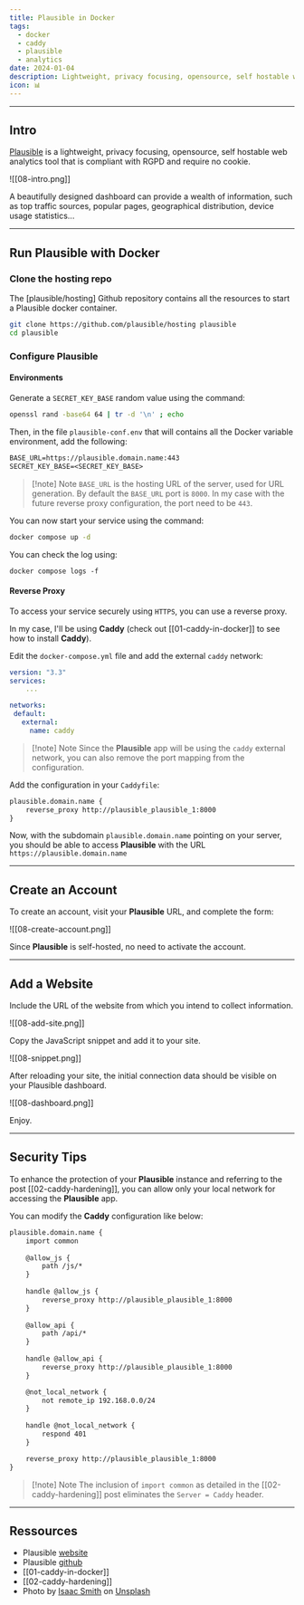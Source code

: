 ```yaml
---
title: Plausible in Docker
tags:
  - docker
  - caddy
  - plausible
  - analytics
date: 2024-01-04
description: Lightweight, privacy focusing, opensource, self hostable web analytics tool for your personal website.
icon: 📊
---
```


---

## Intro

[Plausible](https://plausible.io) is a lightweight, privacy focusing, opensource, self hostable web analytics tool that is compliant with RGPD and require no cookie.

![[08-intro.png]]

A beautifully designed dashboard can provide a wealth of information, such as top traffic sources, popular pages, geographical distribution, device usage statistics...

---

## Run Plausible with Docker

### Clone the hosting repo

The [plausible/hosting] Github repository contains all the resources to start a Plausible docker container.

```bash
git clone https://github.com/plausible/hosting plausible
cd plausible
```

### Configure Plausible

#### Environments

Generate a `SECRET_KEY_BASE` random value using the command:

```bash
openssl rand -base64 64 | tr -d '\n' ; echo
```

Then, in the file `plausible-conf.env` that will contains all the Docker variable environment, add the following:

```txt
BASE_URL=https://plausible.domain.name:443
SECRET_KEY_BASE=<SECRET_KEY_BASE>
```

> [!note] Note
> `BASE_URL` is the hosting URL of the server, used for URL generation. By default the `BASE_URL` port is `8000`. In my case with the future reverse proxy configuration, the port need to be `443`.

You can now start your service using the command:

```bash
docker compose up -d
```

You can check the log using:

```
docker compose logs -f
```

#### Reverse Proxy

To access your service securely using `HTTPS`, you can use a reverse proxy.

In my case, I'll be using **Caddy** (check out [[01-caddy-in-docker]] to see how to install **Caddy**).

Edit the `docker-compose.yml` file and add the external `caddy` network:

```yml {5-8}
version: "3.3"
services:
	...

networks:
 default:
   external:
     name: caddy
```

> [!note] Note
> Since the **Plausible** app will be using the `caddy` external network, you can also remove the port mapping from the configuration.

Add the configuration in your `Caddyfile`:

```txt
plausible.domain.name {
	reverse_proxy http://plausible_plausible_1:8000
}
```

Now, with the subdomain `plausible.domain.name` pointing on your server, you should be able to access **Plausible** with the URL `https://plausible.domain.name`

---

## Create an Account

To create an account, visit your **Plausible** URL, and complete the form:

![[08-create-account.png]]

Since **Plausible** is self-hosted, no need to activate the account.

---

## Add a Website

Include the URL of the website from which you intend to collect information.

![[08-add-site.png]]

Copy the JavaScript snippet and add it to your site.

![[08-snippet.png]]

After reloading your site, the initial connection data should be visible on your Plausible dashboard.

![[08-dashboard.png]]

Enjoy.

---

## Security Tips

To enhance the protection of your **Plausible** instance and referring to the post [[02-caddy-hardening]], you can allow only your local network for accessing the **Plausible** app.

You can modify the **Caddy** configuration like below:

```txt
plausible.domain.name {  
    import common
  
    @allow_js {  
        path /js/*  
    }  
  
    handle @allow_js {  
        reverse_proxy http://plausible_plausible_1:8000
    }
  
    @allow_api {  
        path /api/*  
    }  
  
    handle @allow_api {  
        reverse_proxy http://plausible_plausible_1:8000
    }

	@not_local_network {  
        not remote_ip 192.168.0.0/24
    }  
  
    handle @not_local_network {  
        respond 401  
    }

    reverse_proxy http://plausible_plausible_1:8000
}
```

> [!note] Note
> The inclusion of `import common` as detailed in the [[02-caddy-hardening]] post eliminates the `Server = Caddy` header.

---

## Ressources

- Plausible [website](https://plausible.io)
- Plausible [github](https://github.com/plausible)
- [[01-caddy-in-docker]]
- [[02-caddy-hardening]]
- Photo by [Isaac Smith](https://unsplash.com/@isaacmsmith?utm_content=creditCopyText&utm_medium=referral&utm_source=unsplash) on [Unsplash](https://unsplash.com/photos/pen-on-paper-6EnTPvPPL6I?utm_content=creditCopyText&utm_medium=referral&utm_source=unsplash)
